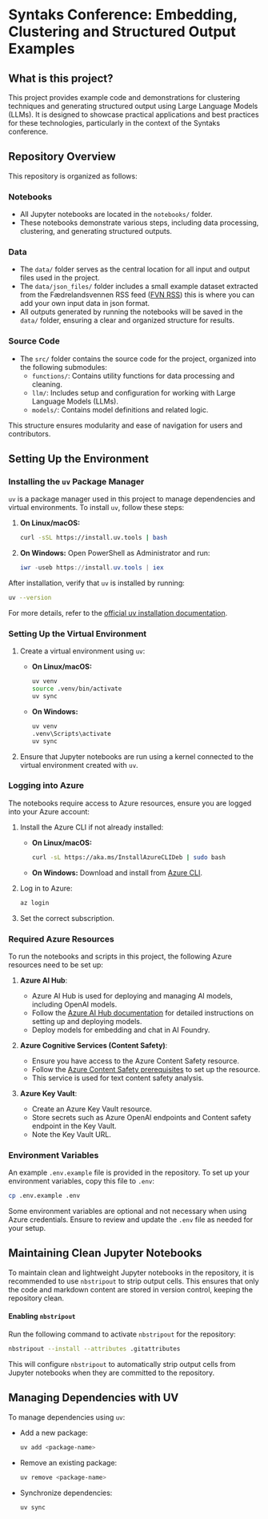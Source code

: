 # Syntaks Conference: Embedding, Clustering and Structured Output Examples

## What is this project?

This project provides example code and demonstrations for clustering techniques and generating structured output using Large Language Models (LLMs). It is designed to showcase practical applications and best practices for these technologies, particularly in the context of the Syntaks conference.

## Repository Overview

This repository is organized as follows:

### Notebooks
- All Jupyter notebooks are located in the `notebooks/` folder.
- These notebooks demonstrate various steps, including data processing, clustering, and generating structured outputs.

### Data
- The `data/` folder serves as the central location for all input and output files used in the project.
- The `data/json_files/` folder includes a small example dataset extracted from the Fædrelandsvennen RSS feed ([FVN RSS](https://www.fvn.no/rss/)) this is where you can add your own input data in json format.
- All outputs generated by running the notebooks will be saved in the `data/` folder, ensuring a clear and organized structure for results.

### Source Code
- The `src/` folder contains the source code for the project, organized into the following submodules:
  - `functions/`: Contains utility functions for data processing and cleaning.
  - `llm/`: Includes setup and configuration for working with Large Language Models (LLMs).
  - `models/`: Contains model definitions and related logic.

This structure ensures modularity and ease of navigation for users and contributors.

## Setting Up the Environment

### Installing the `uv` Package Manager

`uv` is a package manager used in this project to manage dependencies and virtual environments. To install `uv`, follow these steps:

1. **On Linux/macOS:**
   ```bash
   curl -sSL https://install.uv.tools | bash
   ```
2. **On Windows:**
   Open PowerShell as Administrator and run:
   ```powershell
   iwr -useb https://install.uv.tools | iex
   ```

After installation, verify that `uv` is installed by running:
```bash
uv --version
```

For more details, refer to the [official uv installation documentation](https://docs.astral.sh/uv/getting-started/installation/).

### Setting Up the Virtual Environment

1. Create a virtual environment using `uv`:
   - **On Linux/macOS:**
     ```bash
     uv venv
     source .venv/bin/activate
     uv sync
     ```
   - **On Windows:**
     ```cmd
     uv venv
     .venv\Scripts\activate
     uv sync
     ```

2. Ensure that Jupyter notebooks are run using a kernel connected to the virtual environment created with `uv`.

### Logging into Azure 

The notebooks require access to Azure resources, ensure you are logged into your Azure account:

1. Install the Azure CLI if not already installed:
   - **On Linux/macOS:**
     ```bash
     curl -sL https://aka.ms/InstallAzureCLIDeb | sudo bash
     ```
   - **On Windows:**
     Download and install from [Azure CLI](https://aka.ms/installazurecliwindows).

2. Log in to Azure:
   ```bash
   az login
   ```

3. Set the correct subscription.

### Required Azure Resources

To run the notebooks and scripts in this project, the following Azure resources need to be set up:

1. **Azure AI Hub**:
   - Azure AI Hub is used for deploying and managing AI models, including OpenAI models.
   - Follow the [Azure AI Hub documentation](https://learn.microsoft.com/en-us/azure/ai-foundry/how-to/deploy-models-openai) for detailed instructions on setting up and deploying models.
   - Deploy models for embedding and chat in AI Foundry.

2. **Azure Cognitive Services (Content Safety)**:
   - Ensure you have access to the Azure Content Safety resource.
   - Follow the [Azure Content Safety prerequisites](https://learn.microsoft.com/nb-no/azure/ai-services/content-safety/quickstart-text?tabs=visual-studio%2Cwindows&pivots=programming-language-python) to set up the resource.
   - This service is used for text content safety analysis.

3. **Azure Key Vault**:
   - Create an Azure Key Vault resource.
   - Store secrets such as Azure OpenAI endpoints and Content safety endpoint in the Key Vault.
   - Note the Key Vault URL.


### Environment Variables

An example `.env.example` file is provided in the repository. To set up your environment variables, copy this file to `.env`:

```bash
cp .env.example .env
```

Some environment variables are optional and not necessary when using Azure credentials. Ensure to review and update the `.env` file as needed for your setup.

## Maintaining Clean Jupyter Notebooks

To maintain clean and lightweight Jupyter notebooks in the repository, it is recommended to use `nbstripout` to strip output cells. This ensures that only the code and markdown content are stored in version control, keeping the repository clean.

#### Enabling `nbstripout`

Run the following command to activate `nbstripout` for the repository:

```bash
nbstripout --install --attributes .gitattributes
```

This will configure `nbstripout` to automatically strip output cells from Jupyter notebooks when they are committed to the repository.


## Managing Dependencies with UV
To manage dependencies using `uv`:
- Add a new package:
  ```bash
  uv add <package-name>
  ```
- Remove an existing package:
  ```bash
  uv remove <package-name>
  ```
- Synchronize dependencies:
  ```bash
  uv sync
  ```

